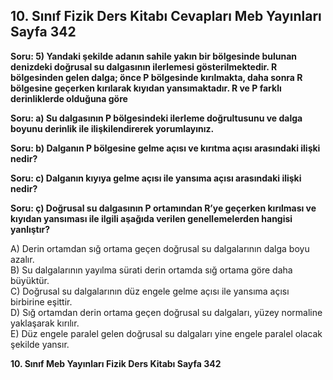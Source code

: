 ## 10. Sınıf Fizik Ders Kitabı Cevapları Meb Yayınları Sayfa 342

**Soru: 5) Yandaki şekilde adanın sahile yakın bir bölgesinde bulunan denizdeki doğrusal su dalgasının ilerlemesi gösterilmektedir. R bölgesinden gelen dalga; önce P bölgesinde kırılmakta, daha sonra R bölgesine geçerken kırılarak kıyıdan yansımaktadır. R ve P farklı derinliklerde olduğuna göre**

**Soru: a) Su dalgasının P bölgesindeki ilerleme doğrultusunu ve dalga boyunu derinlik ile ilişkilendirerek yorumlayınız.**

**Soru: b) Dalganın P bölgesine gelme açısı ve kırıtma açısı arasındaki ilişki nedir?**

**Soru: c) Dalganın kıyıya gelme açısı ile yansıma açısı arasındaki ilişki nedir?**

**Soru: ç) Doğrusal su dalgasının P ortamından R’ye geçerken kırılması ve kıyıdan yansıması ile ilgili aşağıda verilen genellemelerden hangisi yanlıştır?**

A) Derin ortamdan sığ ortama geçen doğrusal su dalgalarının dalga boyu azalır.  
 B) Su dalgalarının yayılma sürati derin ortamda sığ ortama göre daha büyüktür.  
 C) Doğrusal su dalgalarının düz engele gelme açısı ile yansıma açısı birbirine eşittir.  
 D) Sığ ortamdan derin ortama geçen doğrusal su dalgaları, yüzey normaline yaklaşarak kırılır.  
 E) Düz engele paralel gelen doğrusal su dalgaları yine engele paralel olacak şekilde yansır.

**10. Sınıf Meb Yayınları Fizik Ders Kitabı Sayfa 342**